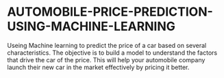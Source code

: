 # AUTOMOBILE-PRICE-PREDICTION-USING-MACHINE-LEARNING
Useing Machine learning to predict the price of a car based on several characteristics. The objective is to build a model to understand the factors that drive the car of the price. This will help your automobile company launch their new car in the market effectively by pricing it better.
